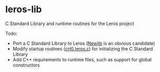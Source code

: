 # leros-lib
C Standard Library and runtime routines for the Leros project

Todo:
* Port a C Standard Library to Leros ([Newlib](http://sourceware.org/newlib/libc.html) is an obvious candidate)
* Modify startup routines ([crt0.leros.c](https://github.com/leros-dev/leros-lib/blob/master/runtime/crt0.leros.c)) for initializing the C Standard Library
* Add C++ requirements to runtime files, such as support for global constructors
